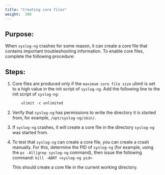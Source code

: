 ```yaml
---
title: "Creating core files"
weight:  300
---
```

<!-- DISCLAIMER: This file is based on the syslog-ng Open Source Edition documentation https://github.com/balabit/syslog-ng-ose-guides/commit/2f4a52ee61d1ea9ad27cb4f3168b95408fddfdf2 and is used under the terms of The syslog-ng Open Source Edition Documentation License. The file has been modified by Axoflow. -->


## Purpose:

When `syslog-ng` crashes for some reason, it can create a core file that contains important troubleshooting information. To enable core files, complete the following procedure:



## Steps:

1.  Core files are produced only if the `maximum core file size` ulimit is set to a high value in the init script of `syslog-ng`. Add the following line to the init script of `syslog-ng`:
    
    ```c
        ulimit -c unlimited
    ```

2.  Verify that `syslog-ng` has permissions to write the directory it is started from, for example, `/opt/syslog-ng/sbin/`.

3.  If `syslog-ng` crashes, it will create a core file in the directory `syslog-ng` was started from.

4.  To test that `syslog-ng` can create a core file, you can create a crash manually. For this, determine the PID of `syslog-ng` (for example, using the `ps -All|grep syslog-ng` command), then issue the following command: `kill -ABRT <syslog-ng pid>`
    
    This should create a core file in the current working directory.

